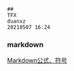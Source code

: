 ```
##
TFX
duanxz
20210507 16:24
```



### markdown

[Markdown公式、符号](https://blog.csdn.net/weixin_42782150/article/details/104878759)

